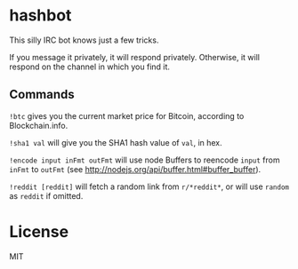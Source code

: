 # hashbot

This silly IRC bot knows just a few tricks.

If you message it privately, it will respond privately. Otherwise, it will respond on the channel in which you find it.

## Commands

`!btc` gives you the current market price for Bitcoin, according to Blockchain.info.

`!sha1 val` will give you the SHA1 hash value of `val`, in hex.

`!encode input inFmt outFmt` will use node Buffers to reencode `input` from `inFmt` to `outFmt` (see http://nodejs.org/api/buffer.html#buffer_buffer).

`!reddit [reddit]` will fetch a random link from `r/*reddit*`, or will use `random` as `reddit` if omitted.

# License

MIT
